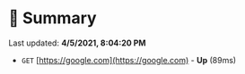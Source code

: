 # 📖 Summary
Last updated: **4/5/2021, 8:04:20 PM**

- `GET` [https://google.com](https://google.com) - **Up** (89ms)
